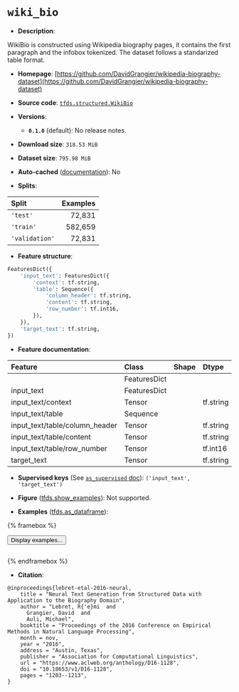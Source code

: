 <div itemscope itemtype="http://schema.org/Dataset">
  <div itemscope itemprop="includedInDataCatalog" itemtype="http://schema.org/DataCatalog">
    <meta itemprop="name" content="TensorFlow Datasets" />
  </div>
  <meta itemprop="name" content="wiki_bio" />
  <meta itemprop="description" content="WikiBio is constructed using Wikipedia biography pages, it contains the first&#10;paragraph and the infobox tokenized.&#10;The dataset follows a standarized table format.&#10;&#10;To use this dataset:&#10;&#10;```python&#10;import tensorflow_datasets as tfds&#10;&#10;ds = tfds.load(&#x27;wiki_bio&#x27;, split=&#x27;train&#x27;)&#10;for ex in ds.take(4):&#10;  print(ex)&#10;```&#10;&#10;See [the guide](https://www.tensorflow.org/datasets/overview) for more&#10;informations on [tensorflow_datasets](https://www.tensorflow.org/datasets).&#10;&#10;" />
  <meta itemprop="url" content="https://www.tensorflow.org/datasets/catalog/wiki_bio" />
  <meta itemprop="sameAs" content="https://github.com/DavidGrangier/wikipedia-biography-dataset" />
  <meta itemprop="citation" content="@inproceedings{lebret-etal-2016-neural,&#10;    title = &quot;Neural Text Generation from Structured Data with Application to the Biography Domain&quot;,&#10;    author = &quot;Lebret, R{&#x27;e}mi  and&#10;      Grangier, David  and&#10;      Auli, Michael&quot;,&#10;    booktitle = &quot;Proceedings of the 2016 Conference on Empirical Methods in Natural Language Processing&quot;,&#10;    month = nov,&#10;    year = &quot;2016&quot;,&#10;    address = &quot;Austin, Texas&quot;,&#10;    publisher = &quot;Association for Computational Linguistics&quot;,&#10;    url = &quot;https://www.aclweb.org/anthology/D16-1128&quot;,&#10;    doi = &quot;10.18653/v1/D16-1128&quot;,&#10;    pages = &quot;1203--1213&quot;,&#10;}" />
</div>

# `wiki_bio`


*   **Description**:

WikiBio is constructed using Wikipedia biography pages, it contains the first
paragraph and the infobox tokenized. The dataset follows a standarized table
format.

*   **Homepage**:
    [https://github.com/DavidGrangier/wikipedia-biography-dataset](https://github.com/DavidGrangier/wikipedia-biography-dataset)

*   **Source code**:
    [`tfds.structured.WikiBio`](https://github.com/tensorflow/datasets/tree/master/tensorflow_datasets/structured/wiki_bio.py)

*   **Versions**:

    *   **`0.1.0`** (default): No release notes.

*   **Download size**: `318.53 MiB`

*   **Dataset size**: `795.98 MiB`

*   **Auto-cached**
    ([documentation](https://www.tensorflow.org/datasets/performances#auto-caching)):
    No

*   **Splits**:

Split          | Examples
:------------- | -------:
`'test'`       | 72,831
`'train'`      | 582,659
`'validation'` | 72,831

*   **Feature structure**:

```python
FeaturesDict({
    'input_text': FeaturesDict({
        'context': tf.string,
        'table': Sequence({
            'column_header': tf.string,
            'content': tf.string,
            'row_number': tf.int16,
        }),
    }),
    'target_text': tf.string,
})
```

*   **Feature documentation**:

Feature                        | Class        | Shape | Dtype     | Description
:----------------------------- | :----------- | :---- | :-------- | :----------
                               | FeaturesDict |       |           |
input_text                     | FeaturesDict |       |           |
input_text/context             | Tensor       |       | tf.string |
input_text/table               | Sequence     |       |           |
input_text/table/column_header | Tensor       |       | tf.string |
input_text/table/content       | Tensor       |       | tf.string |
input_text/table/row_number    | Tensor       |       | tf.int16  |
target_text                    | Tensor       |       | tf.string |

*   **Supervised keys** (See
    [`as_supervised` doc](https://www.tensorflow.org/datasets/api_docs/python/tfds/load#args)):
    `('input_text', 'target_text')`

*   **Figure**
    ([tfds.show_examples](https://www.tensorflow.org/datasets/api_docs/python/tfds/visualization/show_examples)):
    Not supported.

*   **Examples**
    ([tfds.as_dataframe](https://www.tensorflow.org/datasets/api_docs/python/tfds/as_dataframe)):

<!-- mdformat off(HTML should not be auto-formatted) -->

{% framebox %}

<button id="displaydataframe">Display examples...</button>
<div id="dataframecontent" style="overflow-x:auto"></div>
<script>
const url = "https://storage.googleapis.com/tfds-data/visualization/dataframe/wiki_bio-0.1.0.html";
const dataButton = document.getElementById('displaydataframe');
dataButton.addEventListener('click', async () => {
  // Disable the button after clicking (dataframe loaded only once).
  dataButton.disabled = true;

  const contentPane = document.getElementById('dataframecontent');
  try {
    const response = await fetch(url);
    // Error response codes don't throw an error, so force an error to show
    // the error message.
    if (!response.ok) throw Error(response.statusText);

    const data = await response.text();
    contentPane.innerHTML = data;
  } catch (e) {
    contentPane.innerHTML =
        'Error loading examples. If the error persist, please open '
        + 'a new issue.';
  }
});
</script>

{% endframebox %}

<!-- mdformat on -->

*   **Citation**:

```
@inproceedings{lebret-etal-2016-neural,
    title = "Neural Text Generation from Structured Data with Application to the Biography Domain",
    author = "Lebret, R{'e}mi  and
      Grangier, David  and
      Auli, Michael",
    booktitle = "Proceedings of the 2016 Conference on Empirical Methods in Natural Language Processing",
    month = nov,
    year = "2016",
    address = "Austin, Texas",
    publisher = "Association for Computational Linguistics",
    url = "https://www.aclweb.org/anthology/D16-1128",
    doi = "10.18653/v1/D16-1128",
    pages = "1203--1213",
}
```

